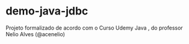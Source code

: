 # demo-java-jdbc
Projeto formalizado de acordo com o Curso Udemy Java , do professor Nelio Alves  (@acenelio)
